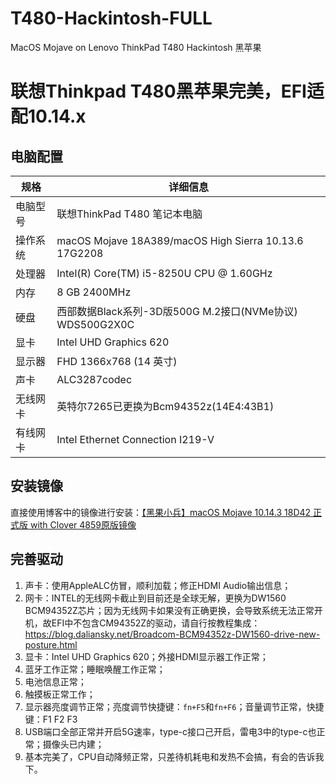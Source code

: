 # T480-Hackintosh-FULL
MacOS Mojave on Lenovo ThinkPad T480 Hackintosh 黑苹果

# 联想Thinkpad T480黑苹果完美，EFI适配10.14.x
## 电脑配置

|规格|详细信息|
|---|---|
|电脑型号|联想ThinkPad T480 笔记本电脑|
|操作系统|macOS Mojave 18A389/macOS High Sierra 10.13.6 17G2208|
|处理器|Intel(R) Core(TM) i5-8250U CPU @ 1.60GHz|
|内存|8 GB  2400MHz|
|硬盘|西部数据Black系列-3D版500G M.2接口(NVMe协议)  WDS500G2X0C |
|显卡|Intel UHD Graphics 620|
|显示器|FHD 1366x768 (14 英寸)|
|声卡|ALC3287codec|
|无线网卡|英特尔7265已更换为Bcm94352z(14E4:43B1)|
|有线网卡|Intel Ethernet Connection I219-V|

## 安装镜像
直接使用博客中的镜像进行安装：[【黑果小兵】macOS Mojave 10.14.3 18D42 正式版 with Clover 4859原版镜像](https://blog.daliansky.net/macOS-Mojave-10.14.3-18D42-official-version-with-Clover-4859-original-image.html)

## 完善驱动
1. 声卡：使用AppleALC仿冒，顺利加载；修正HDMI Audio输出信息；
2. 网卡：INTEL的无线网卡截止到目前还是全球无解，更换为DW1560 BCM94352Z芯片；因为无线网卡如果没有正确更换，会导致系统无法正常开机，故EFI中不包含CM94352Z的驱动，请自行按教程集成：https://blog.daliansky.net/Broadcom-BCM94352z-DW1560-drive-new-posture.html
3. 显卡：Intel UHD Graphics 620；外接HDMI显示器工作正常；
4. 蓝牙工作正常；睡眠唤醒工作正常；
5. 电池信息正常；
6. 触摸板正常工作；
7. 显示器亮度调节正常；亮度调节快捷键：`fn+F5`和`fn+F6`；音量调节正常，快捷键：F1  F2  F3
8. USB端口全部正常并开启5G速率，type-c接口己开启，雷电3中的type-c也正常；摄像头已内建；
9. 基本完美了，CPU自动降频正常，只差待机耗电和发热不会搞，有会的告诉我下。
